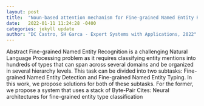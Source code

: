 ```yaml
---
layout: post
title:  "Noun-based attention mechanism for Fine-grained Named Entity Recognition"
date:   2022-01-11 11:24:28 -0400
categories: jekyll update
author: "DC Castro, SH Garca - Expert Systems with Applications, 2022"
---
```

Abstract Fine-grained Named Entity Recognition is a challenging Natural Language Processing problem as it requires classifying entity mentions into hundreds of types that can span across several domains and be organized in several hierarchy levels. This task can be divided into two subtasks: Fine-grained Named Entity Detection and Fine-grained Named Entity Typing. In this work, we propose solutions for both of these subtasks. For the former, we propose a system that uses a stack of Byte-Pair Cites: Neural architectures for fine-grained entity type classification